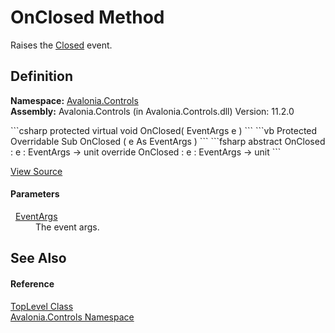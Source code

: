 # OnClosed Method


Raises the <a href="E_Avalonia_Controls_TopLevel_Closed">Closed</a> event.



## Definition
**Namespace:** <a href="N_Avalonia_Controls">Avalonia.Controls</a>  
**Assembly:** Avalonia.Controls (in Avalonia.Controls.dll) Version: 11.2.0

<Tabs groupId="api-code-preview">
<TabItem value="csharp" label="C#">
```csharp
protected virtual void OnClosed(
	EventArgs e
)
```
</TabItem>
<TabItem value="vb" label="VB">
```vb
Protected Overridable Sub OnClosed ( 
	e As EventArgs
)
```
</TabItem>
<TabItem value="fsharp" label="F#">
```fsharp
abstract OnClosed : 
        e : EventArgs -> unit 
override OnClosed : 
        e : EventArgs -> unit 
```
</TabItem>
</Tabs>



<a href="https://github.com/AvaloniaUI/Avalonia/tree/master/src/Avalonia.Controls/TopLevel.cs#L805" title="View the source code">View Source</a>



#### Parameters
<dl><dt>  <a href="https://learn.microsoft.com/dotnet/api/system.eventargs" target="_blank" rel="noopener noreferrer">EventArgs</a></dt><dd>The event args.</dd></dl>

## See Also


#### Reference
<a href="T_Avalonia_Controls_TopLevel">TopLevel Class</a>  
<a href="N_Avalonia_Controls">Avalonia.Controls Namespace</a>  

